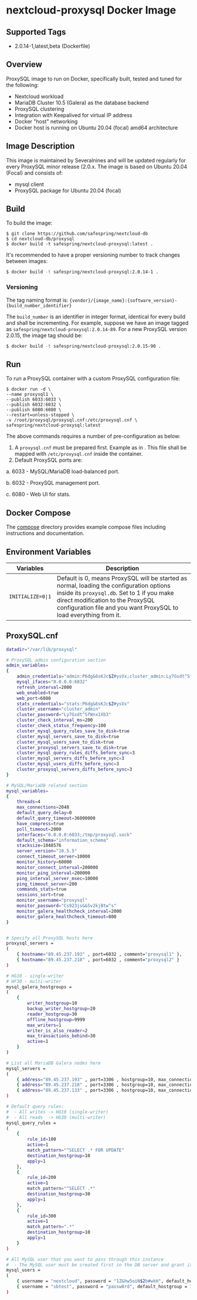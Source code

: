 # nextcloud-proxysql Docker Image

## Supported Tags

* 2.0.14-1,latest,beta (Dockerfile)

## Overview

ProxySQL image to run on Docker, specifically built, tested and tuned for the following:

* Nextcloud workload
* MariaDB Cluster 10.5 (Galera) as the database backend
* ProxySQL clustering
* Integration with Keepalived for virtual IP address
* Docker "host" networking
* Docker host is running on Ubuntu 20.04 (focal) amd64 architecture

## Image Description

This image is maintained by Severalnines and will be updated regularly for every ProxySQL minor release (2.0.x. The image is based on Ubuntu 20.04 (Focal) and consists of:

* mysql client
* ProxySQL package for Ubuntu 20.04 (focal)

## Build

To build the image:

```
$ git clone https://github.com/safespring/nextcloud-db
$ cd nextcloud-db/proxysql
$ docker build -t safespring/nextcloud-proxysql:latest .
```

It's recommended to have a proper versioning number to track changes between images:

```bash
$ docker build -t safespring/nextcloud-proxysql:2.0.14-1 .
```

### Versioning

The tag naming format is:
`{vendor}/{image_name}:{software_version}-{build_number_identifier}`

The `build_number` is an identifier in integer format, identical for every build and shall be incrementing. For example, suppose we have an image tagged as `safespring/nextcloud-proxysql:2.0.14-89`. For a new ProxySQL version 2.0.15, the image tag should be:

```bash
$ docker build -t safespring/nextcloud-proxysql:2.0.15-90 .
```

## Run

To run a ProxySQL container with a custom ProxySQL configuration file:

```
$ docker run -d \
--name proxysql1 \
--publish 6033:6033 \
--publish 6032:6032 \
--publish 6080:6080 \
--restart=unless-stopped \
-v /root/proxysql/proxysql.cnf:/etc/proxysql.cnf \
safespring/nextcloud-proxysql:latest
```

The above commands requires a number of pre-configuration as below:

1. A `proxysql.cnf` must be prepared first. Example as in [](https://github.com/safespring/nextcloud-db/tree/master/proxsqyl#proxysqlcnf). This file shall be mapped with `/etc/proxysql.cnf` inside the container.
2. Default ProxySQL ports are:

  a. 6033 - MySQL/MariaDB load-balanced port.

  b. 6032 - ProxySQL management port.

  c. 6080 - Web UI for stats.

## Docker Compose

The [compose](https://github.com/safespring/nextcloud-db/tree/master/proxysql/compose) directory provides example compose files including instructions and documentation.

## Environment Variables

| Variables | Description  |
| --------- | ------------ |
| `INITIALIZE=0\|1` | Default is 0, means ProxySQL will be started as normal, loading the configuration options inside its `proxysql.db`. Set to 1 if you make direct modification to the ProxySQL configuration file and you want ProxySQL to load everything from it.

## ProxySQL.cnf

```bash
datadir="/var/lib/proxysql"

# ProxySQL admin configuration section
admin_variables=
{
    admin_credentials="admin:P6dg&6sKJc$Z#ysVx;cluster_admin:Ly7Gsdt^SfWnx1Xb3"
    mysql_ifaces="0.0.0.0:6032"
    refresh_interval=2000
    web_enabled=true
    web_port=6080
    stats_credentials="stats:P6dg&6sKJc$Z#ysVx"
    cluster_username="cluster_admin"
    cluster_password="Ly7Gsdt^SfWnx1Xb3"
    cluster_check_interval_ms=200
    cluster_check_status_frequency=100
    cluster_mysql_query_rules_save_to_disk=true
    cluster_mysql_servers_save_to_disk=true
    cluster_mysql_users_save_to_disk=true
    cluster_proxysql_servers_save_to_disk=true
    cluster_mysql_query_rules_diffs_before_sync=3
    cluster_mysql_servers_diffs_before_sync=3
    cluster_mysql_users_diffs_before_sync=3
    cluster_proxysql_servers_diffs_before_sync=3
}

# MySQL/MariaDB related section
mysql_variables=
{
    threads=4
    max_connections=2048
    default_query_delay=0
    default_query_timeout=36000000
    have_compress=true
    poll_timeout=2000
    interfaces="0.0.0.0:6033;/tmp/proxysql.sock"
    default_schema="information_schema"
    stacksize=1048576
    server_version="10.5.5"
    connect_timeout_server=10000
    monitor_history=60000
    monitor_connect_interval=200000
    monitor_ping_interval=200000
    ping_interval_server_msec=10000
    ping_timeout_server=200
    commands_stats=true
    sessions_sort=true
    monitor_username="proxysql"
    monitor_password="Cs923js&&Sv2kjBtw^s"
    monitor_galera_healthcheck_interval=2000
    monitor_galera_healthcheck_timeout=800
}


# Specify all ProxySQL hosts here
proxysql_servers =
(
    { hostname="89.45.237.193" , port=6032 , comment="proxysql1" },
    { hostname="89.45.237.218" , port=6032 , comment="proxysql2" }
)

# HG10 - single-writer
# HF30 - multi-writer
mysql_galera_hostgroups =
(
    {
        writer_hostgroup=10
        backup_writer_hostgroup=20
        reader_hostgroup=30
        offline_hostgroup=9999
        max_writers=1
        writer_is_also_reader=2
        max_transactions_behind=30
        active=1
    }
)

# List all MariaDB Galera nodes here
mysql_servers =
(
    { address="89.45.237.193" , port=3306 , hostgroup=10, max_connections=100 },
    { address="89.45.237.218" , port=3306 , hostgroup=10, max_connections=100 },
    { address="89.45.237.133" , port=3306 , hostgroup=10, max_connections=100 }
)

# Default query rules:
#  - All writes -> HG10 (single-writer)
#  - All reads  -> HG30 (multi-writer)
mysql_query_rules =
(
    {
        rule_id=100
        active=1
        match_pattern="^SELECT .* FOR UPDATE"
        destination_hostgroup=10
        apply=1
    },
    {
        rule_id=200
        active=1
        match_pattern="^SELECT .*"
        destination_hostgroup=30
        apply=1
    },
    {
        rule_id=300
        active=1
        match_pattern=".*"
        destination_hostgroup=10
        apply=1
    }
)

# All MySQL user that you want to pass through this instance
#  - The MySQL user must be created first in the DB server and grant it to access from this ProxySQL host
mysql_users =
(
    { username = "nextcloud", password = "1Z&hw5oiN$2b#wkH", default_hostgroup = 10, transaction_persistent = 0, active = 1 },
    { username = "sbtest", password = "passw0rd", default_hostgroup = 10, transaction_persistent = 0, active = 1 }
)
```
